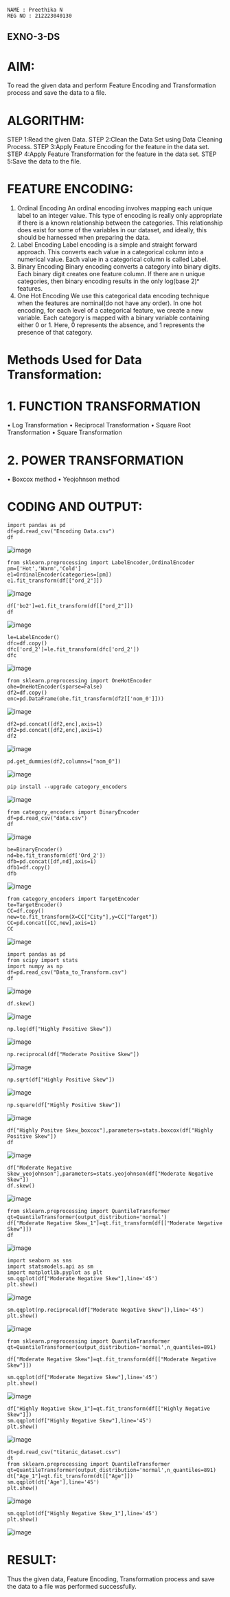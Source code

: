 ```
NAME : Preethika N
REG NO : 212223040130
```

## EXNO-3-DS

# AIM:
To read the given data and perform Feature Encoding and Transformation process and save the data to a file.

# ALGORITHM:
STEP 1:Read the given Data.
STEP 2:Clean the Data Set using Data Cleaning Process.
STEP 3:Apply Feature Encoding for the feature in the data set.
STEP 4:Apply Feature Transformation for the feature in the data set.
STEP 5:Save the data to the file.

# FEATURE ENCODING:
1. Ordinal Encoding
An ordinal encoding involves mapping each unique label to an integer value. This type of encoding is really only appropriate if there is a known relationship between the categories. This relationship does exist for some of the variables in our dataset, and ideally, this should be harnessed when preparing the data.
2. Label Encoding
Label encoding is a simple and straight forward approach. This converts each value in a categorical column into a numerical value. Each value in a categorical column is called Label.
3. Binary Encoding
Binary encoding converts a category into binary digits. Each binary digit creates one feature column. If there are n unique categories, then binary encoding results in the only log(base 2)ⁿ features.
4. One Hot Encoding
We use this categorical data encoding technique when the features are nominal(do not have any order). In one hot encoding, for each level of a categorical feature, we create a new variable. Each category is mapped with a binary variable containing either 0 or 1. Here, 0 represents the absence, and 1 represents the presence of that category.

# Methods Used for Data Transformation:
  # 1. FUNCTION TRANSFORMATION
• Log Transformation
• Reciprocal Transformation
• Square Root Transformation
• Square Transformation
  # 2. POWER TRANSFORMATION
• Boxcox method
• Yeojohnson method

# CODING AND OUTPUT:
```
import pandas as pd
df=pd.read_csv("Encoding Data.csv")
df
```
![image](https://github.com/user-attachments/assets/b8495a77-7c2f-4e34-b29a-cbd91778d6a7)

```
from sklearn.preprocessing import LabelEncoder,OrdinalEncoder
pm=['Hot','Warm','Cold']
e1=OrdinalEncoder(categories=[pm])
e1.fit_transform(df[["ord_2"]])
```
![image](https://github.com/user-attachments/assets/0504d266-d80a-4389-ad62-9cee43ab0215)

```
df['bo2']=e1.fit_transform(df[["ord_2"]])
df
```
![image](https://github.com/user-attachments/assets/32e8500b-324f-44c0-9c5e-364dbe431e70)

```
le=LabelEncoder()
dfc=df.copy()
dfc['ord_2']=le.fit_transform(dfc['ord_2'])
dfc
```
![image](https://github.com/user-attachments/assets/37f21050-1539-4358-9819-79cdca23cc9e)

```
from sklearn.preprocessing import OneHotEncoder
ohe=OneHotEncoder(sparse=False)
df2=df.copy()
enc=pd.DataFrame(ohe.fit_transform(df2[['nom_0']]))
```
![image](https://github.com/user-attachments/assets/1c475280-6ef9-4ca1-a79e-ede83f689f6f)

```
df2=pd.concat([df2,enc],axis=1)
df2=pd.concat([df2,enc],axis=1)
df2
```
![image](https://github.com/user-attachments/assets/02f66e15-e88f-46a1-bec9-02e861fa08f8)

```
pd.get_dummies(df2,columns=["nom_0"])
```

![image](https://github.com/user-attachments/assets/f448319b-9426-461b-a046-faead0d4c9f1)

```
pip install --upgrade category_encoders
```

![image](https://github.com/user-attachments/assets/237265ba-559f-44d1-83e6-cd95640771be)

```
from category_encoders import BinaryEncoder
df=pd.read_csv("data.csv")
df
```
![image](https://github.com/user-attachments/assets/269edbec-bf95-41db-8ba9-5db68d0cc80b)

```
be=BinaryEncoder()
nd=be.fit_transform(df['Ord_2'])
dfb=pd.concat([df,nd],axis=1)
dfb1=df.copy()
dfb
```
![image](https://github.com/user-attachments/assets/04ae4366-72e8-4755-b3e4-bbd657a12a26)

```
from category_encoders import TargetEncoder
te=TargetEncoder()
CC=df.copy()
new=te.fit_transform(X=CC["City"],y=CC["Target"])
CC=pd.concat([CC,new],axis=1)
CC
```
![image](https://github.com/user-attachments/assets/2cd09fd4-e76c-4e1a-97d8-46134aa25b51)

```
import pandas as pd
from scipy import stats
import numpy as np
df=pd.read_csv("Data_to_Transform.csv")
df
```
![image](https://github.com/user-attachments/assets/172d20f2-016e-4f23-8ecc-7bb77caef2e5)

```
df.skew()
```
![image](https://github.com/user-attachments/assets/f5e3faab-d93e-4cad-b79d-aa163694290e)

```
np.log(df["Highly Positive Skew"])
```

![image](https://github.com/user-attachments/assets/26714447-8e9e-4d0b-b427-746f695d250f)

```
np.reciprocal(df["Moderate Positive Skew"])
```
![image](https://github.com/user-attachments/assets/133633d5-8aa0-4ad3-86fb-75ccde8840cb)

```
np.sqrt(df["Highly Positive Skew"])
```
![image](https://github.com/user-attachments/assets/7089f65f-404c-4d88-b5fb-15da224b70c8)

```
np.square(df["Highly Positive Skew"])
```
![image](https://github.com/user-attachments/assets/7ddb1639-aa5b-4d66-98fb-079616ba1c3c)

```
df["Highly Positve Skew_boxcox"],parameters=stats.boxcox(df["Highly Positive Skew"])
df
```
![image](https://github.com/user-attachments/assets/47981800-1aea-4519-a931-89626d59b57c)

```
df["Moderate Negative Skew_yeojohnson"],parameters=stats.yeojohnson(df["Moderate Negative Skew"])
df.skew()
```
![image](https://github.com/user-attachments/assets/0947928a-76cb-437d-845f-e38377ac1594)

```
from sklearn.preprocessing import QuantileTransformer
qt=QuantileTransformer(output_distribution='normal')
df["Moderate Negative Skew_1"]=qt.fit_transform(df[["Moderate Negative Skew"]])
df
```
![image](https://github.com/user-attachments/assets/b6b869c7-e78e-488a-abcc-674de7ecef28)

```
import seaborn as sns
import statsmodels.api as sm
import matplotlib.pyplot as plt
sm.qqplot(df["Moderate Negative Skew"],line='45')
plt.show()
```
![image](https://github.com/user-attachments/assets/9d276ea7-6252-4e8a-a577-59ac2734fa25)

```
sm.qqplot(np.reciprocal(df["Moderate Negative Skew"]),line='45')
plt.show()
```
![image](https://github.com/user-attachments/assets/a387b007-480b-4aac-b24c-bb307ab34aeb)

```
from sklearn.preprocessing import QuantileTransformer
qt=QuantileTransformer(output_distribution='normal',n_quantiles=891)

df["Moderate Negative Skew"]=qt.fit_transform(df[["Moderate Negative Skew"]])

sm.qqplot(df["Moderate Negative Skew"],line='45')
plt.show()
```
![image](https://github.com/user-attachments/assets/b3bda2b7-7272-43ab-be0f-ded8c666f747)

```
df["Highly Negative Skew_1"]=qt.fit_transform(df[["Highly Negative Skew"]])
sm.qqplot(df["Highly Negative Skew"],line='45')
plt.show()
```
![image](https://github.com/user-attachments/assets/7833ebfd-0dd0-40db-a06f-8dd318b55f53)

```
dt=pd.read_csv("titanic_dataset.csv")
dt
from sklearn.preprocessing import QuantileTransformer
qt=QuantileTransformer(output_distribution='normal',n_quantiles=891)
dt["Age_1"]=qt.fit_transform(dt[["Age"]])
sm.qqplot(dt['Age'],line='45') 
plt.show()
```
![image](https://github.com/user-attachments/assets/3ebd2d08-7770-4d74-a886-227b92a55c59)

```
sm.qqplot(df["Highly Negative Skew_1"],line='45')
plt.show()
```
![image](https://github.com/user-attachments/assets/d1192461-c458-4a43-a0e5-4bc422839d03)
    
# RESULT:
   Thus the given data, Feature Encoding, Transformation process and save the data to a file was performed successfully.    
